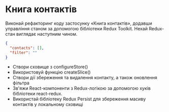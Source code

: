 # Книга контактів

Виконай рефакторинг коду застосунку «Книга контактів», додавши управління станом
за допомогою бібліотеки Redux Toolkit. Нехай Redux-стан виглядає наступним
чином.

```json
{
  "contacts": [],
  "filter": ""
}
```

- Створи сховище з configureStore()
- Використовуй функцію createSlice()
- Створи дії збереження та видалення контакту, а також оновлення фільтра
- Зв'яжи React-компоненти з Redux-логікою за допомогою хуків бібліотеки
  react-redux.
- Використай бібліотеку Redux Persist для збереження масиву контактів у
  локальному сховищі
